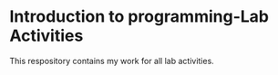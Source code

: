 
Introduction to programming-Lab Activities 
==========================================
This respository contains my work for all lab activities. 